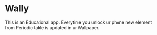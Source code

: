 # Wally

This is an Educational app. Everytime you unlock ur phone new element from Periodic table is updated in ur Wallpaper.
